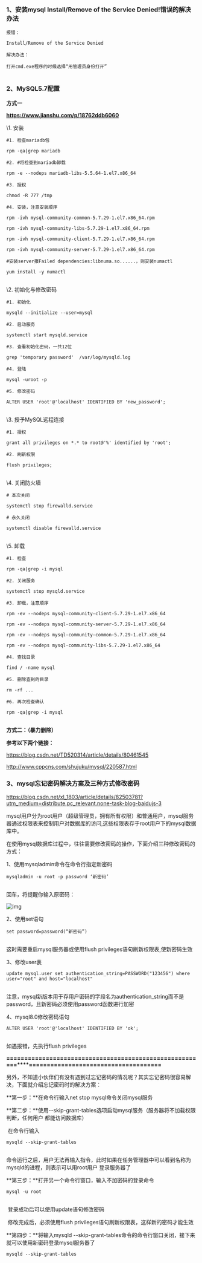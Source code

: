 ### 1、**安装mysql Install/Remove of the Service Denied!错误的解决办法**

```
报错：

Install/Remove of the Service Denied

解决办法：

打开cmd.exe程序的时候选择“用管理员身份打开”
```

![点击并拖拽以移动](data:image/gif;base64,R0lGODlhAQABAPABAP///wAAACH5BAEKAAAALAAAAAABAAEAAAICRAEAOw==)

### 2、MySQL5.7配置

**方式一**

**https://www.jianshu.com/p/18762ddb6060**

\1. 安装

```
#1. 检查mariadb包

rpm -qa|grep mariadb

#2. #将检查到mariadb卸载

rpm -e --nodeps mariadb-libs-5.5.64-1.el7.x86_64

#3. 授权

chmod -R 777 /tmp

#4. 安装，注意安装顺序

rpm -ivh mysql-community-common-5.7.29-1.el7.x86_64.rpm

rpm -ivh mysql-community-libs-5.7.29-1.el7.x86_64.rpm

rpm -ivh mysql-community-client-5.7.29-1.el7.x86_64.rpm

rpm -ivh mysql-community-server-5.7.29-1.el7.x86_64.rpm

#安装server报Failed dependencies:libnuma.so......，则安装numactl

yum install -y numactl
```

![点击并拖拽以移动](data:image/gif;base64,R0lGODlhAQABAPABAP///wAAACH5BAEKAAAALAAAAAABAAEAAAICRAEAOw==)

\2. 初始化与修改密码

```
#1. 初始化

mysqld --initialize --user=mysql

#2. 启动服务

systemctl start mysqld.service

#3. 查看初始化密码，一共12位

grep 'temporary password'  /var/log/mysqld.log

#4. 登陆

mysql -uroot -p

#5. 修改密码

ALTER USER 'root'@'localhost' IDENTIFIED BY 'new_password';
```

![点击并拖拽以移动](data:image/gif;base64,R0lGODlhAQABAPABAP///wAAACH5BAEKAAAALAAAAAABAAEAAAICRAEAOw==)

\3. 授予MySQL远程连接

```
#1. 授权

grant all privileges on *.* to root@'%' identified by 'root';

#2. 刷新权限

flush privileges;
```

![点击并拖拽以移动](data:image/gif;base64,R0lGODlhAQABAPABAP///wAAACH5BAEKAAAALAAAAAABAAEAAAICRAEAOw==)

\4. 关闭防火墙

```
# 本次关闭

systemctl stop firewalld.service

# 永久关闭

systemctl disable firewalld.service
```

![点击并拖拽以移动](data:image/gif;base64,R0lGODlhAQABAPABAP///wAAACH5BAEKAAAALAAAAAABAAEAAAICRAEAOw==)

\5. 卸载

```
#1. 检查

rpm -qa|grep -i mysql

#2. 关闭服务

systemctl stop mysqld.service

#3. 卸载，注意顺序

rpm -ev --nodeps mysql-community-client-5.7.29-1.el7.x86_64

rpm -ev --nodeps mysql-community-server-5.7.29-1.el7.x86_64

rpm -ev --nodeps mysql-community-common-5.7.29-1.el7.x86_64

rpm -ev --nodeps mysql-community-libs-5.7.29-1.el7.x86_64

#4. 查找目录

find / -name mysql

#5. 删除查到的目录

rm -rf ...

#6. 再次检查确认

rpm -qa|grep -i mysql
```

![点击并拖拽以移动](data:image/gif;base64,R0lGODlhAQABAPABAP///wAAACH5BAEKAAAALAAAAAABAAEAAAICRAEAOw==)

**方式二：（暴力删除）**

**参考以下两个链接：**

https://blog.csdn.net/TD520314/article/details/80461545

http://www.cppcns.com/shujuku/mysql/220587.html

### **3、mysql忘记密码解决方案及三种方式修改密码**

https://blog.csdn.net/xl_1803/article/details/82503781?utm_medium=distribute.pc_relevant.none-task-blog-baidujs-3

mysql用户分为root用户（超级管理员，拥有所有权限）和普通用户，mysql服务器通过权限表来控制用户对数据库的访问,这些权限表存于root用户下的mysql数据库中。



在使用mysql数据库过程中，往往需要修改密码的操作，下面介绍三种修改密码的方式：

1、使用mysqladmin命令在命令行指定新密码

```
mysqladmin -u root -p password ‘新密码’
```

![点击并拖拽以移动](data:image/gif;base64,R0lGODlhAQABAPABAP///wAAACH5BAEKAAAALAAAAAABAAEAAAICRAEAOw==)

回车，将提醒你输入原密码：

![img](https://img-blog.csdnimg.cn/20200709104402210.png?x-oss-process=image/watermark,type_ZmFuZ3poZW5naGVpdGk,shadow_10,text_aHR0cHM6Ly9ibG9nLmNzZG4ubmV0L3dlaXhpbl80NTA0MjU2OQ==,size_16,color_FFFFFF,t_70)![点击并拖拽以移动](data:image/gif;base64,R0lGODlhAQABAPABAP///wAAACH5BAEKAAAALAAAAAABAAEAAAICRAEAOw==)

2、使用set语句

```
set password=password(“新密码”)
```

![点击并拖拽以移动](data:image/gif;base64,R0lGODlhAQABAPABAP///wAAACH5BAEKAAAALAAAAAABAAEAAAICRAEAOw==)

这时需要重启mysql服务器或使用flush privileges语句刷新权限表,使新密码生效

3、修改user表

```
update mysql.user set authentication_string=PASSWORD("123456") where user="root" and host="localhost"
```

![点击并拖拽以移动](data:image/gif;base64,R0lGODlhAQABAPABAP///wAAACH5BAEKAAAALAAAAAABAAEAAAICRAEAOw==)

注意，mysql新版本用于存用户密码的字段名为authentication_string而不是 password，且新密码必须使用password函数进行加密

4、mysql8.0修改密码语句

```
ALTER USER 'root'@'localhost' IDENTIFIED BY 'ok';
```

![点击并拖拽以移动](data:image/gif;base64,R0lGODlhAQABAPABAP///wAAACH5BAEKAAAALAAAAAABAAEAAAICRAEAOw==)

如遇报错，先执行flush privileges

**========================================================****=====================================**

另外，不知道小伙伴们有没有遇到过忘记密码的情况呢？其实忘记密码很容易解决，下面就介绍忘记密码时的解决方案：

**第一步：**在命令行输入net stop mysql命令关闭mysql服务

**第二步：**使用--skip-grant-tables选项启动mysql服务（服务器将不加载权限判断，任何用户 都能访问数据库）

​              在命令行输入 

```
mysqld --skip-grant-tables
```

![点击并拖拽以移动](data:image/gif;base64,R0lGODlhAQABAPABAP///wAAACH5BAEKAAAALAAAAAABAAEAAAICRAEAOw==)

​              命令运行之后，用户无法再输入指令，此时如果在任务管理器中可以看到名称为 mysqld的进程，则表示可以用root用户                登录服务器了

**第三步：**打开另一个命令行窗口，输入不加密码的登录命令

```
mysql -u root
```

![点击并拖拽以移动](data:image/gif;base64,R0lGODlhAQABAPABAP///wAAACH5BAEKAAAALAAAAAABAAEAAAICRAEAOw==)

​              登录成功后可以使用update语句修改密码

​              修改完成后，必须使用flush privileges语句刷新权限表，这样新的密码才能生效

**第四步：**将输入mysqld --skip-grant-tables命令的命令行窗口关闭，接下来就可以使用新密码登录mysql服务器了

```
mysqld --skip-grant-tables
```

![点击并拖拽以移动](data:image/gif;base64,R0lGODlhAQABAPABAP///wAAACH5BAEKAAAALAAAAAABAAEAAAICRAEAOw==)

